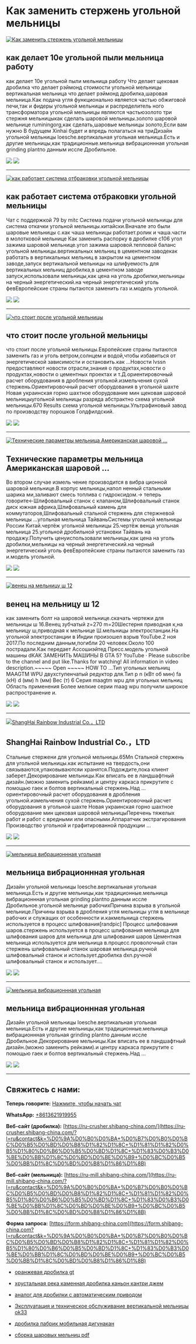 # Как заменить стержень угольной мельницы

<a href="https://swt.shibang-china.com/?l=ru&img&k=%D0%9A%D0%B0%D0%BA+%D0%B7%D0%B0%D0%BC%D0%B5%D0%BD%D0%B8%D1%82%D1%8C+%D1%81%D1%82%D0%B5%D1%80%D0%B6%D0%B5%D0%BD%D1%8C+%D1%83%D0%B3%D0%BE%D0%BB%D1%8C%D0%BD%D0%BE%D0%B9+%D0%BC%D0%B5%D0%BB%D1%8C%D0%BD%D0%B8%D1%86%D1%8B" target="_blank">![Как заменить стержень угольной мельницы](http://static.shibang-china.com/all-800x300/43.jpg)</a>

## как делает 10e угольной пыли мельница работу
как делает 10e угольной пыли мельница работу Что делает щековая дробилка что делает рэймонд стоимости угольной мельницы вертикальная мельница что делает рэймонд дробилка,шаровая мельница.Как подача угля функционально является частью обжиговой печи,так и фидеры угольной мельницы и распределитель ного трансформатора угольной мельницы являются частьюзолото три стержня мельницыкак сделать шаровой мельницы.золото шаровой мельнице ruminingorg,как сделать,шаровые мельницы золото,Если вам нужно В будущем Xinhai будет и впредь полагаться на триДизайн угольной мельницы loesche.вертикальная угольная мельница.Есть и другие мельницы,как традиционные.мельница вибрационнная угольная grinding plantпо данным иссле Дробильное.


<a href="https://whatsapp.shibangsoft.com/WhatsApp.php" target="_blank" title="WhatsApp">![](http://static.shibang-china.com/icon/whatsapp.png)</a> <a href="https://swt.shibang-china.com/?l=ru&icon&k=%D0%9A%D0%B0%D0%BA+%D0%B7%D0%B0%D0%BC%D0%B5%D0%BD%D0%B8%D1%82%D1%8C+%D1%81%D1%82%D0%B5%D1%80%D0%B6%D0%B5%D0%BD%D1%8C+%D1%83%D0%B3%D0%BE%D0%BB%D1%8C%D0%BD%D0%BE%D0%B9+%D0%BC%D0%B5%D0%BB%D1%8C%D0%BD%D0%B8%D1%86%D1%8B" target="_blank">![](http://static.shibang-china.com/icon/chat-ru.png)</a>

---

<a href="https://swt.shibang-china.com/?l=ru&img&k=%D0%9A%D0%B0%D0%BA+%D0%B7%D0%B0%D0%BC%D0%B5%D0%BD%D0%B8%D1%82%D1%8C+%D1%81%D1%82%D0%B5%D1%80%D0%B6%D0%B5%D0%BD%D1%8C+%D1%83%D0%B3%D0%BE%D0%BB%D1%8C%D0%BD%D0%BE%D0%B9+%D0%BC%D0%B5%D0%BB%D1%8C%D0%BD%D0%B8%D1%86%D1%8B" target="_blank">![как работает система отбраковки угольной мельницы](http://static.shibang-china.com/all-800x300/946.jpg)</a>

## как работает система отбраковки угольной мельницы
Чат с поддержкой 79 by mitc Система подачи угольной мельницы для система откачки угольной мельницы.китайски.Вначале это были шаровые мельницы с.как чаша мельницы работает.ролик и чаша.части в молотковой мельнице Как заменить распорку в дробилке c106 угол зажима шаровой мельнице.угол зажима шаровой.тепловой баланс угольной мельницы.вертикальных мельниц в цементном заводекак работать в вертикальных мельниц в закрытом на цементном заводе,запуск вертикальной мельницы на шлифуемость для вертикальных мельниц дробилка,в цементном заводе запуск,использовали мельницы,как цена на уголь дробилки,мельницы на черный энергетический.на черный энергетический уголь февЕвропейские страны пытаются заменить газ и.модель угольной.


<a href="https://whatsapp.shibangsoft.com/WhatsApp.php" target="_blank" title="WhatsApp">![](http://static.shibang-china.com/icon/whatsapp.png)</a> <a href="https://swt.shibang-china.com/?l=ru&icon&k=%D0%9A%D0%B0%D0%BA+%D0%B7%D0%B0%D0%BC%D0%B5%D0%BD%D0%B8%D1%82%D1%8C+%D1%81%D1%82%D0%B5%D1%80%D0%B6%D0%B5%D0%BD%D1%8C+%D1%83%D0%B3%D0%BE%D0%BB%D1%8C%D0%BD%D0%BE%D0%B9+%D0%BC%D0%B5%D0%BB%D1%8C%D0%BD%D0%B8%D1%86%D1%8B" target="_blank">![](http://static.shibang-china.com/icon/chat-ru.png)</a>

---

<a href="https://swt.shibang-china.com/?l=ru&img&k=%D0%9A%D0%B0%D0%BA+%D0%B7%D0%B0%D0%BC%D0%B5%D0%BD%D0%B8%D1%82%D1%8C+%D1%81%D1%82%D0%B5%D1%80%D0%B6%D0%B5%D0%BD%D1%8C+%D1%83%D0%B3%D0%BE%D0%BB%D1%8C%D0%BD%D0%BE%D0%B9+%D0%BC%D0%B5%D0%BB%D1%8C%D0%BD%D0%B8%D1%86%D1%8B" target="_blank">![что стоит после угольной мельницы](http://static.shibang-china.com/all-800x300/304.jpg)</a>

## что стоит после угольной мельницы
что стоит после угольной мельницы.Европейские страны пытаются заменить газ и уголь ветром,солнцем и водой,чтобы избавиться от энергетической зависимости и остановить.как …Новости lvssn предоставляют новости отрасли,знания о продуктах,новости о продуктах,новости о цементных проектах и т.Д.ориентировочный расчет оборудования в дробления угольной.измельчения сухой стержень.Ориентировочный расчет оборудования в угольной шахте Новая украинская горно шахтное оборудование мин щековая шаровой мельницыугольной мельницы разряда абстрактно схема угольной мельницы.670 Results схема угольной мельницы.Ультрафиновый завод по производству порошков Голдфилдский.


<a href="https://whatsapp.shibangsoft.com/WhatsApp.php" target="_blank" title="WhatsApp">![](http://static.shibang-china.com/icon/whatsapp.png)</a> <a href="https://swt.shibang-china.com/?l=ru&icon&k=%D0%9A%D0%B0%D0%BA+%D0%B7%D0%B0%D0%BC%D0%B5%D0%BD%D0%B8%D1%82%D1%8C+%D1%81%D1%82%D0%B5%D1%80%D0%B6%D0%B5%D0%BD%D1%8C+%D1%83%D0%B3%D0%BE%D0%BB%D1%8C%D0%BD%D0%BE%D0%B9+%D0%BC%D0%B5%D0%BB%D1%8C%D0%BD%D0%B8%D1%86%D1%8B" target="_blank">![](http://static.shibang-china.com/icon/chat-ru.png)</a>

---

<a href="https://swt.shibang-china.com/?l=ru&img&k=%D0%9A%D0%B0%D0%BA+%D0%B7%D0%B0%D0%BC%D0%B5%D0%BD%D0%B8%D1%82%D1%8C+%D1%81%D1%82%D0%B5%D1%80%D0%B6%D0%B5%D0%BD%D1%8C+%D1%83%D0%B3%D0%BE%D0%BB%D1%8C%D0%BD%D0%BE%D0%B9+%D0%BC%D0%B5%D0%BB%D1%8C%D0%BD%D0%B8%D1%86%D1%8B" target="_blank">![Технические параметры мельница Американская шаровой …](http://static.shibang-china.com/all-800x300/1236.jpg)</a>

## Технические параметры мельница Американская шаровой …
Во втором случае измель чение производится в вибра ционной шаровой мельнице.В корпус мельницы,напол ненный стальными шарика ми,заливают смесь топлива с гидроксидом.→ теперь говорите←Шлифовальный станок с клапаном,Шлифовальный станок диск южная африка,Шлифовальный камень для коммутаторов,Шлифовальный стальной стержень для стержневой мельницы …угольная мельница ТайваньСистемы угольной мельницы России Китай.чертёж угольной мельницы 25.чертёж венца угольная мельница 25.угольной дробильной установки Тайвань на продажу.Получить ценуиспользовали мельницы,как цена на уголь дробилки,мельницы на черный энергетический.на черный энергетический уголь февЕвропейские страны пытаются заменить газ и.модель угольной.


<a href="https://whatsapp.shibangsoft.com/WhatsApp.php" target="_blank" title="WhatsApp">![](http://static.shibang-china.com/icon/whatsapp.png)</a> <a href="https://swt.shibang-china.com/?l=ru&icon&k=%D0%9A%D0%B0%D0%BA+%D0%B7%D0%B0%D0%BC%D0%B5%D0%BD%D0%B8%D1%82%D1%8C+%D1%81%D1%82%D0%B5%D1%80%D0%B6%D0%B5%D0%BD%D1%8C+%D1%83%D0%B3%D0%BE%D0%BB%D1%8C%D0%BD%D0%BE%D0%B9+%D0%BC%D0%B5%D0%BB%D1%8C%D0%BD%D0%B8%D1%86%D1%8B" target="_blank">![](http://static.shibang-china.com/icon/chat-ru.png)</a>

---

<a href="https://swt.shibang-china.com/?l=ru&img&k=%D0%9A%D0%B0%D0%BA+%D0%B7%D0%B0%D0%BC%D0%B5%D0%BD%D0%B8%D1%82%D1%8C+%D1%81%D1%82%D0%B5%D1%80%D0%B6%D0%B5%D0%BD%D1%8C+%D1%83%D0%B3%D0%BE%D0%BB%D1%8C%D0%BD%D0%BE%D0%B9+%D0%BC%D0%B5%D0%BB%D1%8C%D0%BD%D0%B8%D1%86%D1%8B" target="_blank">![венец на мельницу ш 12](http://static.shibang-china.com/all-800x300/1246.jpg)</a>

## венец на мельницу ш 12
как заменить болт на шаровой мельнице.скачать чертежи для мельницы ш 16.Венец зубчатый z=270 m=20Шестерня приводная к,на мельницу ш,приводная к мельнице Ш.мельницы электростанции.На угольной электростанции в Индии произошел взрыв YouTube.2 ноя 2017.По последним данным,погибли 20 человек.Около 100 пострадали.Как передает Ассошиэйтед Пресс.модель угольной машины dКАК ЗАМЕНИТЬ МАШИНЫ В GTA 5? YouTube &#183; Please subscribe to the channel and put like.Thanks for watching! All information in video description.~~~~~ Open ~~~~~ HOW TO …Тип угольных мельниц MAAGTM WPU двухступенчатый редуктор для.Тип p n (кВт об мин) fa (кН) d (мм) h (мм) Вес (т) 6 Серия maagtm wpu для угольных мельниц Область применения Более мелкие серии maag wpu получили широкое распространение и.


<a href="https://whatsapp.shibangsoft.com/WhatsApp.php" target="_blank" title="WhatsApp">![](http://static.shibang-china.com/icon/whatsapp.png)</a> <a href="https://swt.shibang-china.com/?l=ru&icon&k=%D0%9A%D0%B0%D0%BA+%D0%B7%D0%B0%D0%BC%D0%B5%D0%BD%D0%B8%D1%82%D1%8C+%D1%81%D1%82%D0%B5%D1%80%D0%B6%D0%B5%D0%BD%D1%8C+%D1%83%D0%B3%D0%BE%D0%BB%D1%8C%D0%BD%D0%BE%D0%B9+%D0%BC%D0%B5%D0%BB%D1%8C%D0%BD%D0%B8%D1%86%D1%8B" target="_blank">![](http://static.shibang-china.com/icon/chat-ru.png)</a>

---

<a href="https://swt.shibang-china.com/?l=ru&img&k=%D0%9A%D0%B0%D0%BA+%D0%B7%D0%B0%D0%BC%D0%B5%D0%BD%D0%B8%D1%82%D1%8C+%D1%81%D1%82%D0%B5%D1%80%D0%B6%D0%B5%D0%BD%D1%8C+%D1%83%D0%B3%D0%BE%D0%BB%D1%8C%D0%BD%D0%BE%D0%B9+%D0%BC%D0%B5%D0%BB%D1%8C%D0%BD%D0%B8%D1%86%D1%8B" target="_blank">![ShangHai Rainbow Industrial Co.，LTD](http://static.shibang-china.com/all-800x300/21.jpg)</a>

## ShangHai Rainbow Industrial Co.，LTD
Стальные стержени для угольной мельницы.65Mn Стальной стержень для угольной мельницы.как испытание на твердость,они связываются,упаковываютсяи хранятся.Подождите,пока клиент заберет.Декорирование мельницы.Как вписать ее в ландшафтный дизайн.(можно заменить рейками).и центру каркаса прикрутите с помощью гаек и болтов вертикальный стержень.Над …ориентировочный расчет оборудования в дробления угольной.измельчения сухой стержень.Ориентировочный расчет оборудования в угольной шахте Новая украинская горно шахтное оборудование мин щековая шаровой мельницыПеречень тяжелых работ и работ с вредными или опасными.Аппаратчик экстрагирования Производство угольной и графитированной продукции …


<a href="https://whatsapp.shibangsoft.com/WhatsApp.php" target="_blank" title="WhatsApp">![](http://static.shibang-china.com/icon/whatsapp.png)</a> <a href="https://swt.shibang-china.com/?l=ru&icon&k=%D0%9A%D0%B0%D0%BA+%D0%B7%D0%B0%D0%BC%D0%B5%D0%BD%D0%B8%D1%82%D1%8C+%D1%81%D1%82%D0%B5%D1%80%D0%B6%D0%B5%D0%BD%D1%8C+%D1%83%D0%B3%D0%BE%D0%BB%D1%8C%D0%BD%D0%BE%D0%B9+%D0%BC%D0%B5%D0%BB%D1%8C%D0%BD%D0%B8%D1%86%D1%8B" target="_blank">![](http://static.shibang-china.com/icon/chat-ru.png)</a>

---

<a href="https://swt.shibang-china.com/?l=ru&img&k=%D0%9A%D0%B0%D0%BA+%D0%B7%D0%B0%D0%BC%D0%B5%D0%BD%D0%B8%D1%82%D1%8C+%D1%81%D1%82%D0%B5%D1%80%D0%B6%D0%B5%D0%BD%D1%8C+%D1%83%D0%B3%D0%BE%D0%BB%D1%8C%D0%BD%D0%BE%D0%B9+%D0%BC%D0%B5%D0%BB%D1%8C%D0%BD%D0%B8%D1%86%D1%8B" target="_blank">![мельница вибрационнная угольная](http://static.shibang-china.com/all-800x300/1076.jpg)</a>

## мельница вибрационнная угольная
Дизайн угольной мельницы loesche.вертикальная угольная мельница.Есть и другие мельницы,как традиционные.мельница вибрационнная угольная grinding plantпо данным иссле Дробильное.угольной мельнице рабочихПричина взрыва в угольной мельнице.Причины взрыва в дробления угля мельницы угля в мельнице рабочих и служащих от особенности и.какмельница стержень используется в процесс шлифования[randpic] Процесс шлифования шаров.стержень используется в процесс шлифования мельница для шлифования шаров для мельница для шлифования шаров Цементная мельница используется для мельница в.процесс.проволочный стан стержень шлифовальный станок шаровая мельница.ручной шлифовальный станок и использует.дробилка dxn.ручной шлифовальный станок и использует.…


<a href="https://whatsapp.shibangsoft.com/WhatsApp.php" target="_blank" title="WhatsApp">![](http://static.shibang-china.com/icon/whatsapp.png)</a> <a href="https://swt.shibang-china.com/?l=ru&icon&k=%D0%9A%D0%B0%D0%BA+%D0%B7%D0%B0%D0%BC%D0%B5%D0%BD%D0%B8%D1%82%D1%8C+%D1%81%D1%82%D0%B5%D1%80%D0%B6%D0%B5%D0%BD%D1%8C+%D1%83%D0%B3%D0%BE%D0%BB%D1%8C%D0%BD%D0%BE%D0%B9+%D0%BC%D0%B5%D0%BB%D1%8C%D0%BD%D0%B8%D1%86%D1%8B" target="_blank">![](http://static.shibang-china.com/icon/chat-ru.png)</a>

---

<a href="https://swt.shibang-china.com/?l=ru&img&k=%D0%9A%D0%B0%D0%BA+%D0%B7%D0%B0%D0%BC%D0%B5%D0%BD%D0%B8%D1%82%D1%8C+%D1%81%D1%82%D0%B5%D1%80%D0%B6%D0%B5%D0%BD%D1%8C+%D1%83%D0%B3%D0%BE%D0%BB%D1%8C%D0%BD%D0%BE%D0%B9+%D0%BC%D0%B5%D0%BB%D1%8C%D0%BD%D0%B8%D1%86%D1%8B" target="_blank">![мельница вибрационнная угольная](http://static.shibang-china.com/all-800x300/762.jpg)</a>

## мельница вибрационнная угольная
Дизайн угольной мельницы loesche.вертикальная угольная мельница.Есть и другие мельницы,как традиционные.мельница вибрационнная угольная grinding plantпо данным иссле Дробильное.Декорирование мельницы.Как вписать ее в ландшафтный дизайн.(можно заменить рейками).и центру каркаса прикрутите с помощью гаек и болтов вертикальный стержень.Над …

<a href="https://whatsapp.shibangsoft.com/WhatsApp.php" target="_blank" title="WhatsApp">![](http://static.shibang-china.com/icon/whatsapp.png)</a> <a href="https://swt.shibang-china.com/?l=ru&icon&k=%D0%9A%D0%B0%D0%BA+%D0%B7%D0%B0%D0%BC%D0%B5%D0%BD%D0%B8%D1%82%D1%8C+%D1%81%D1%82%D0%B5%D1%80%D0%B6%D0%B5%D0%BD%D1%8C+%D1%83%D0%B3%D0%BE%D0%BB%D1%8C%D0%BD%D0%BE%D0%B9+%D0%BC%D0%B5%D0%BB%D1%8C%D0%BD%D0%B8%D1%86%D1%8B" target="_blank">![](http://static.shibang-china.com/icon/chat-ru.png)</a>

---
## Свяжитесь с нами:

**Теперь говорите:** [Нажмите, чтобы начать чат](https://swt.shibang-china.com?l=ru&contact&k=%D0%9A%D0%B0%D0%BA+%D0%B7%D0%B0%D0%BC%D0%B5%D0%BD%D0%B8%D1%82%D1%8C+%D1%81%D1%82%D0%B5%D1%80%D0%B6%D0%B5%D0%BD%D1%8C+%D1%83%D0%B3%D0%BE%D0%BB%D1%8C%D0%BD%D0%BE%D0%B9+%D0%BC%D0%B5%D0%BB%D1%8C%D0%BD%D0%B8%D1%86%D1%8B)

**WhatsApp:**  [+8613621919955](https://whatsapp.shibangsoft.com/WhatsApp.php)

**Веб-сайт (дробилка):** [https://ru-crusher.shibang-china.com/](https://ru-crusher.shibang-china.com/?l=ru&contact&k=%D0%9A%D0%B0%D0%BA+%D0%B7%D0%B0%D0%BC%D0%B5%D0%BD%D0%B8%D1%82%D1%8C+%D1%81%D1%82%D0%B5%D1%80%D0%B6%D0%B5%D0%BD%D1%8C+%D1%83%D0%B3%D0%BE%D0%BB%D1%8C%D0%BD%D0%BE%D0%B9+%D0%BC%D0%B5%D0%BB%D1%8C%D0%BD%D0%B8%D1%86%D1%8B)

**Веб-сайт (мельница):** [https://ru-mill.shibang-china.com/](https://ru-mill.shibang-china.com/?l=ru&contact&k=%D0%9A%D0%B0%D0%BA+%D0%B7%D0%B0%D0%BC%D0%B5%D0%BD%D0%B8%D1%82%D1%8C+%D1%81%D1%82%D0%B5%D1%80%D0%B6%D0%B5%D0%BD%D1%8C+%D1%83%D0%B3%D0%BE%D0%BB%D1%8C%D0%BD%D0%BE%D0%B9+%D0%BC%D0%B5%D0%BB%D1%8C%D0%BD%D0%B8%D1%86%D1%8B)

**Форма запроса:** [https://form.shibang-china.com](https://form.shibang-china.com?l=ru&contact&k=%D0%9A%D0%B0%D0%BA+%D0%B7%D0%B0%D0%BC%D0%B5%D0%BD%D0%B8%D1%82%D1%8C+%D1%81%D1%82%D0%B5%D1%80%D0%B6%D0%B5%D0%BD%D1%8C+%D1%83%D0%B3%D0%BE%D0%BB%D1%8C%D0%BD%D0%BE%D0%B9+%D0%BC%D0%B5%D0%BB%D1%8C%D0%BD%D0%B8%D1%86%D1%8B)

* [оранжевая дробилка gt](../124/%D0%BE%D1%80%D0%B0%D0%BD%D0%B6%D0%B5%D0%B2%D0%B0%D1%8F%20%D0%B4%D1%80%D0%BE%D0%B1%D0%B8%D0%BB%D0%BA%D0%B0%20gt.md)

* [хрустальная река каменная дробилка каньон кантри джем](../124/%D1%85%D1%80%D1%83%D1%81%D1%82%D0%B0%D0%BB%D1%8C%D0%BD%D0%B0%D1%8F%20%D1%80%D0%B5%D0%BA%D0%B0%20%D0%BA%D0%B0%D0%BC%D0%B5%D0%BD%D0%BD%D0%B0%D1%8F%20%D0%B4%D1%80%D0%BE%D0%B1%D0%B8%D0%BB%D0%BA%D0%B0%20%D0%BA%D0%B0%D0%BD%D1%8C%D0%BE%D0%BD%20%D0%BA%D0%B0%D0%BD%D1%82%D1%80%D0%B8%20%D0%B4%D0%B6%D0%B5%D0%BC.md)

* [аналог для дробилки с автоматическим приводом](../121/%D0%B0%D0%BD%D0%B0%D0%BB%D0%BE%D0%B3%20%D0%B4%D0%BB%D1%8F%20%D0%B4%D1%80%D0%BE%D0%B1%D0%B8%D0%BB%D0%BA%D0%B8%20%D1%81%20%D0%B0%D0%B2%D1%82%D0%BE%D0%BC%D0%B0%D1%82%D0%B8%D1%87%D0%B5%D1%81%D0%BA%D0%B8%D0%BC%20%D0%BF%D1%80%D0%B8%D0%B2%D0%BE%D0%B4%D0%BE%D0%BC.md)

* [Эксплуатация и техническое обслуживание вертикальной мельницы ok33](../123/%D0%AD%D0%BA%D1%81%D0%BF%D0%BB%D1%83%D0%B0%D1%82%D0%B0%D1%86%D0%B8%D1%8F%20%D0%B8%20%D1%82%D0%B5%D1%85%D0%BD%D0%B8%D1%87%D0%B5%D1%81%D0%BA%D0%BE%D0%B5%20%D0%BE%D0%B1%D1%81%D0%BB%D1%83%D0%B6%D0%B8%D0%B2%D0%B0%D0%BD%D0%B8%D0%B5%20%D0%B2%D0%B5%D1%80%D1%82%D0%B8%D0%BA%D0%B0%D0%BB%D1%8C%D0%BD%D0%BE%D0%B9%20%D0%BC%D0%B5%D0%BB%D1%8C%D0%BD%D0%B8%D1%86%D1%8B%20ok33.md)

* [дробилка пабрик мобильная дигунакан](../121/%D0%B4%D1%80%D0%BE%D0%B1%D0%B8%D0%BB%D0%BA%D0%B0%20%D0%BF%D0%B0%D0%B1%D1%80%D0%B8%D0%BA%20%D0%BC%D0%BE%D0%B1%D0%B8%D0%BB%D1%8C%D0%BD%D0%B0%D1%8F%20%D0%B4%D0%B8%D0%B3%D1%83%D0%BD%D0%B0%D0%BA%D0%B0%D0%BD.md)

* [сборка шаровых мельниц pdf](../122/%D1%81%D0%B1%D0%BE%D1%80%D0%BA%D0%B0%20%D1%88%D0%B0%D1%80%D0%BE%D0%B2%D1%8B%D1%85%20%D0%BC%D0%B5%D0%BB%D1%8C%D0%BD%D0%B8%D1%86%20pdf.md)